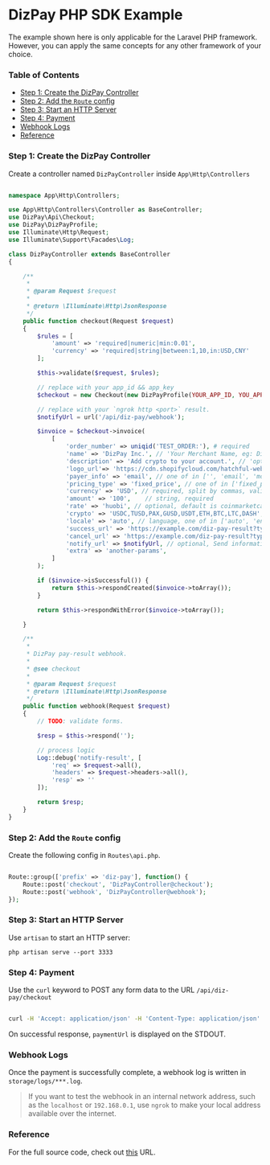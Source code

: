 # DizPay PHP SDK Example

The example shown here is only applicable for the Laravel PHP framework. However, you can apply the same concepts for any other framework of your choice.

### Table of Contents

+ [Step 1: Create the DizPay Controller](#step-1-create-the-dizpay-controller)
+ [Step 2: Add the `Route` config](#step-2-add-the-route-config)
+ [Step 3: Start an HTTP Server](#step-3-start-an-http-server)
+ [Step 4: Payment](#step-4-payment)
+ [Webhook Logs](#webhook-logs)
+ [Reference](#reference)

### Step 1: Create the DizPay Controller

Create a controller named `DizPayController` inside `App\Http\Controllers`


```php

namespace App\Http\Controllers;

use App\Http\Controllers\Controller as BaseController;
use DizPay\Api\Checkout;
use DizPay\DizPayProfile;
use Illuminate\Http\Request;
use Illuminate\Support\Facades\Log;

class DizPayController extends BaseController
{

    /**
     *
     * @param Request $request
     *
     * @return \Illuminate\Http\JsonResponse
     */
    public function checkout(Request $request)
    {
        $rules = [
            'amount' => 'required|numeric|min:0.01',
            'currency' => 'required|string|between:1,10,in:USD,CNY'
        ];

        $this->validate($request, $rules);

        // replace with your app_id && app_key
        $checkout = new Checkout(new DizPayProfile(YOUR_APP_ID, YOU_APP_KEY));

        // replace with your `ngrok http <port>` result.
        $notifyUrl = url('/api/diz-pay/webhook');

        $invoice = $checkout->invoice(
            [
                'order_number' => uniqid('TEST_ORDER:'), # required
                'name' => 'DizPay Inc.', // 'Your Merchant Name, eg: DizPay Inc.',
                'description' => 'Add crypto to your account.', // 'optional, default is: Add crypto to your {{ Domain or App Name }} account.',
                'logo_url'=> 'https://cdn.shopifycloud.com/hatchful-web/assets/c3a241ae6d1e03513dfed6f5061f4a4b.png',
                'payer_info' => 'email', // one of in ['', 'email', 'mobile']
                'pricing_type' => 'fixed_price', // one of in ['fixed_price', 'no_price'],
                'currency' => 'USD', // required, split by commas, valid option is USD | CNY | GBP | BTC | ETH | LTC | DASH | USDT | TUSD | GUSD | PAX | USDC
                'amount' => '100',    // string, required
                'rate' => 'huobi', // optional, default is coinmarketcap, one of in ['coinmarketcap', 'okex', 'binance', 'huobi']
                'crypto' => 'USDC,TUSD,PAX,GUSD,USDT,ETH,BTC,LTC,DASH', // required, split by commas, valid option is BTC | ETH | LTC | DASH | USDT | TUSD | GUSD | PAX | USDC
                'locale' => 'auto', // language, one of in ['auto', 'en', 'cn', 'ru', 'ko', 'jp']
                'success_url' => 'https://example.com/diz-pay-result?type=success', // optional, redirect to the merchant URL after successful payment.
                'cancel_url' => 'https://example.com/diz-pay-result?type=failed', // optional, edirect to a failure URL when the charge failed to complete. The buyer cancels the order or the payment expired.
                'notify_url' => $notifyUrl, // optional, Send information to the callback URL when charge has been confirmed and the associated payment is completed.
                'extra' => 'another-params',
            ]
        );

        if ($invoice->isSuccessful()) {
            return $this->respondCreated($invoice->toArray());
        }

        return $this->respondWithError($invoice->toArray());

    }

    /**
     *
     * DizPay pay-result webhook.
     *
     * @see checkout
     *
     * @param Request $request
     * @return \Illuminate\Http\JsonResponse
     */
    public function webhook(Request $request)
    {
        // TODO: validate forms.

        $resp = $this->respond('');

        // process logic
        Log::debug('notify-result', [
            'req' => $request->all(),
            'headers' => $request->headers->all(),
            'resp' => ''
        ]);

        return $resp;
    }
}

```

### Step 2: Add the `Route` config

Create the following config in `Routes\api.php`.

```php

Route::group(['prefix' => 'diz-pay'], function() {
    Route::post('checkout', 'DizPayController@checkout');
    Route::post('webhook', 'DizPayController@webhook');
});

```

### Step 3: Start an HTTP Server

Use `artisan` to start an HTTP server:

`php artisan serve --port 3333`

### Step 4: Payment

Use the `curl` keyword to POST any form data to the URL `/api/diz-pay/checkout`

```bash

curl -H 'Accept: application/json' -H 'Content-Type: application/json' --data-binary '{"amount":10,"currency":"USD"}'  http://127.0.0.1/api/diz-pay/checkout
```

On successful response, `paymentUrl` is displayed on the STDOUT.

### Webhook Logs

Once the payment is successfully complete, a webhook log is written in `storage/logs/***.log`.

> If you want to test the webhook in an internal network address, such as the `localhost` or `192.168.0.1`, use `ngrok` to make your local address available over the internet.


### Reference

For the full source code, check out [this](./test.php) URL.
